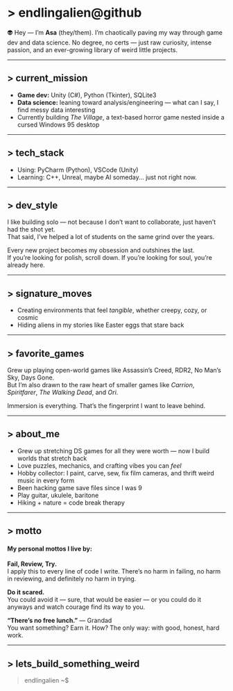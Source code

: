 # > endlingalien@github

👽 Hey — I’m **Asa** (they/them). I’m chaotically paving my way through game dev and data science. No degree, no certs — just raw curiosity, intense passion, and an ever-growing library of weird little projects.

---

## > current_mission

- **Game dev:** Unity (C#), Python (Tkinter), SQLite3  
- **Data science:** leaning toward analysis/engineering — what can I say, I find messy data interesting  
- Currently building *The Village*, a text-based horror game nested inside a cursed Windows 95 desktop

---

## > tech_stack

- Using: PyCharm (Python), VSCode (Unity)  
- Learning: C++, Unreal, maybe AI someday... just not right now.

---

## > dev_style

I like building solo — not because I don’t want to collaborate, just haven’t had the shot yet.  
That said, I’ve helped a lot of students on the same grind over the years.

Every new project becomes my obsession and outshines the last.  
If you’re looking for polish, scroll down. If you’re looking for soul, you’re already here.

---

## > signature_moves

- Creating environments that feel *tangible*, whether creepy, cozy, or cosmic  
- Hiding aliens in my stories like Easter eggs that stare back

---

## > favorite_games

Grew up playing open-world games like Assassin’s Creed, RDR2, No Man’s Sky, Days Gone.  
But I’m also drawn to the raw heart of smaller games like *Carrion*, *Spiritfarer*, *The Walking Dead*, and *Ori*.

Immersion is everything. That’s the fingerprint I want to leave behind.

---

## > about_me

- Grew up stretching DS games for all they were worth — now I build worlds that stretch back  
- Love puzzles, mechanics, and crafting vibes you can *feel*  
- Hobby collector: I paint, carve, sew, fix film cameras, and thrift weird music in every form  
- Been hacking game save files since I was 9  
- Play guitar, ukulele, baritone  
- Hiking + nature = code break therapy  

---

## > motto

#### My personal mottos I live by: 

**Fail, Review, Try.**  
I apply this to every line of code I write. There’s no harm in failing, no harm in reviewing, and definitely no harm in trying.

**Do it scared.**  
You could avoid it — sure, that would be easier — or you could do it anyways and watch courage find its way to you.

**“There’s no free lunch.”** — Grandad  
You want something? Earn it. How? The only way: with good, honest, hard work.

---

## > lets_build_something_weird  
> endlingalien ~$

